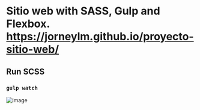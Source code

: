 # Sitio web with SASS, Gulp and Flexbox. https://jorneylm.github.io/proyecto-sitio-web/

## Run SCSS

### `gulp watch`

![image](https://user-images.githubusercontent.com/30164447/129461624-536a35a2-9e6a-4454-b822-13ee7c673860.png)
